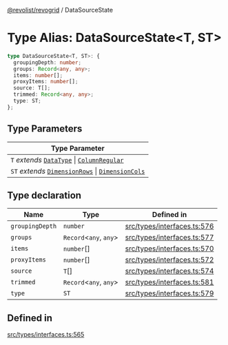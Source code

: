 [@revolist/revogrid](README.md) / DataSourceState

# Type Alias: DataSourceState\<T, ST\>

```ts
type DataSourceState<T, ST>: {
  groupingDepth: number;
  groups: Record<any, any>;
  items: number[];
  proxyItems: number[];
  source: T[];
  trimmed: Record<any, any>;
  type: ST;
};
```

## Type Parameters

| Type Parameter |
| ------ |
| `T` *extends* [`DataType`](TypeAlias.DataType.md) \| [`ColumnRegular`](Interface.ColumnRegular.md) |
| `ST` *extends* [`DimensionRows`](TypeAlias.DimensionRows.md) \| [`DimensionCols`](TypeAlias.DimensionCols.md) |

## Type declaration

| Name | Type | Defined in |
| ------ | ------ | ------ |
| `groupingDepth` | `number` | [src/types/interfaces.ts:576](https://github.com/revolist/revogrid/blob/a05de3c33a7ba2a618c9fb3780f2f2c0197bcd28/src/types/interfaces.ts#L576) |
| `groups` | `Record`\<`any`, `any`\> | [src/types/interfaces.ts:577](https://github.com/revolist/revogrid/blob/a05de3c33a7ba2a618c9fb3780f2f2c0197bcd28/src/types/interfaces.ts#L577) |
| `items` | `number`[] | [src/types/interfaces.ts:570](https://github.com/revolist/revogrid/blob/a05de3c33a7ba2a618c9fb3780f2f2c0197bcd28/src/types/interfaces.ts#L570) |
| `proxyItems` | `number`[] | [src/types/interfaces.ts:572](https://github.com/revolist/revogrid/blob/a05de3c33a7ba2a618c9fb3780f2f2c0197bcd28/src/types/interfaces.ts#L572) |
| `source` | `T`[] | [src/types/interfaces.ts:574](https://github.com/revolist/revogrid/blob/a05de3c33a7ba2a618c9fb3780f2f2c0197bcd28/src/types/interfaces.ts#L574) |
| `trimmed` | `Record`\<`any`, `any`\> | [src/types/interfaces.ts:581](https://github.com/revolist/revogrid/blob/a05de3c33a7ba2a618c9fb3780f2f2c0197bcd28/src/types/interfaces.ts#L581) |
| `type` | `ST` | [src/types/interfaces.ts:579](https://github.com/revolist/revogrid/blob/a05de3c33a7ba2a618c9fb3780f2f2c0197bcd28/src/types/interfaces.ts#L579) |

## Defined in

[src/types/interfaces.ts:565](https://github.com/revolist/revogrid/blob/a05de3c33a7ba2a618c9fb3780f2f2c0197bcd28/src/types/interfaces.ts#L565)
